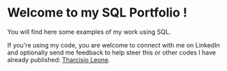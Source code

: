 # Welcome to my SQL Portfolio !
You will find here some examples of my work using SQL.

If you're using my code, you are welcome to connect with me on LinkedIn and optionally send me feedback to help steer this or other codes I have already published: [Tharcisio Leone](https://www.linkedin.com/in/tharcisio-leone/).
